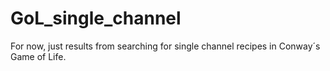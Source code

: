 # GoL_single_channel

For now, just results from searching for single channel recipes in Conway´s Game of Life.
